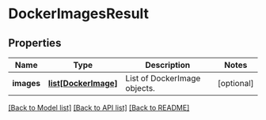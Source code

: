 # DockerImagesResult

## Properties
Name | Type | Description | Notes
------------ | ------------- | ------------- | -------------
**images** | [**list[DockerImage]**](DockerImage.md) | List of DockerImage objects. | [optional] 

[[Back to Model list]](../README.md#documentation-for-models) [[Back to API list]](../README.md#documentation-for-api-endpoints) [[Back to README]](../README.md)


